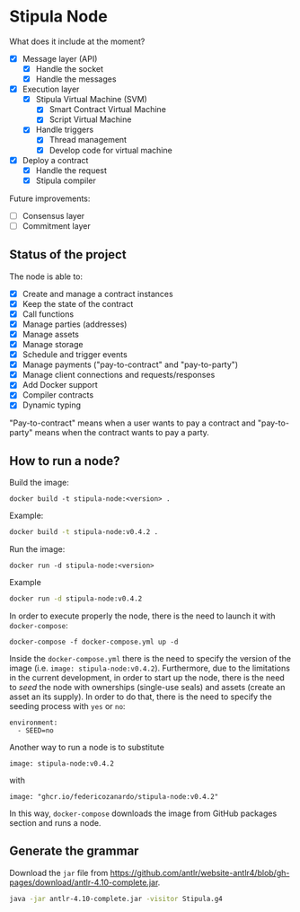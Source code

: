 # Stipula Node

What does it include at the moment?
- [x] Message layer (API)
  - [x] Handle the socket 
  - [x] Handle the messages
- [x] Execution layer
  - [x] Stipula Virtual Machine (SVM)
    - [x] Smart Contract Virtual Machine
    - [x] Script Virtual Machine
  - [x] Handle triggers
    - [x] Thread management
    - [x] Develop code for virtual machine
- [x] Deploy a contract
  - [x] Handle the request 
  - [x] Stipula compiler 

Future improvements:
- [ ] Consensus layer
- [ ] Commitment layer

## Status of the project

The node is able to:
- [x] Create and manage a contract instances
- [x] Keep the state of the contract
- [x] Call functions
- [x] Manage parties (addresses)
- [x] Manage assets
- [x] Manage storage
- [x] Schedule and trigger events
- [x] Manage payments ("pay-to-contract" and "pay-to-party")
- [x] Manage client connections and requests/responses 
- [x] Add Docker support
- [x] Compiler contracts
- [x] Dynamic typing

"Pay-to-contract" means when a user wants to pay a contract and "pay-to-party" means when the contract wants to pay a party. 

## How to run a node?

Build the image:
```
docker build -t stipula-node:<version> .
```

Example:
```bash
docker build -t stipula-node:v0.4.2 .
```

Run the image:
```
docker run -d stipula-node:<version>
```

Example
```bash
docker run -d stipula-node:v0.4.2
```

In order to execute properly the node, there is the need to launch it with `docker-compose`:
```
docker-compose -f docker-compose.yml up -d
```

Inside the `docker-compose.yml` there is the need to specify the version of the image (i.e. `image: stipula-node:v0.4.2`). Furthermore, due to the limitations in the current development, in order to start up the node, there is the need to *seed* the node with ownerships (single-use seals) and assets (create an asset an its supply). In order to do that, there is the need to specify the seeding process with `yes` or `no`:
```
environment:
  - SEED=no
```
Another way to run a node is to substitute 
```
image: stipula-node:v0.4.2
```
with
```
image: "ghcr.io/federicozanardo/stipula-node:v0.4.2"
```
In this way, `docker-compose` downloads the image from GitHub packages section and runs a node.

## Generate the grammar

Download the `jar` file from https://github.com/antlr/website-antlr4/blob/gh-pages/download/antlr-4.10-complete.jar.

```bash
java -jar antlr-4.10-complete.jar -visitor Stipula.g4
```
